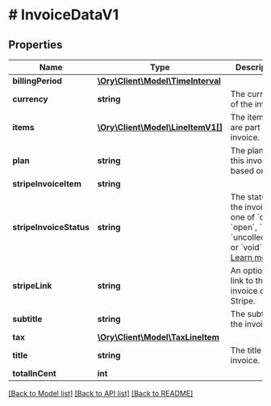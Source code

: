 # # InvoiceDataV1

## Properties

Name | Type | Description | Notes
------------ | ------------- | ------------- | -------------
**billingPeriod** | [**\Ory\Client\Model\TimeInterval**](TimeInterval.md) |  |
**currency** | **string** | The currency of the invoice. | [readonly]
**items** | [**\Ory\Client\Model\LineItemV1[]**](LineItemV1.md) | The items that are part of this invoice. | [readonly]
**plan** | **string** | The plan that this invoice is based on. | [optional] [readonly]
**stripeInvoiceItem** | **string** |  | [optional]
**stripeInvoiceStatus** | **string** | The status of the invoice, one of &#x60;draft&#x60;, &#x60;open&#x60;, &#x60;paid&#x60;, &#x60;uncollectible&#x60;, or &#x60;void&#x60;. [Learn more](https://stripe.com/docs/billing/invoices/workflow#workflow-overview) | [optional]
**stripeLink** | **string** | An optional link to the invoice on Stripe. | [optional] [readonly]
**subtitle** | **string** | The subtitle of the invoice. | [optional] [readonly]
**tax** | [**\Ory\Client\Model\TaxLineItem**](TaxLineItem.md) |  | [optional]
**title** | **string** | The title of the invoice. | [readonly]
**totalInCent** | **int** |  |

[[Back to Model list]](../../README.md#models) [[Back to API list]](../../README.md#endpoints) [[Back to README]](../../README.md)
